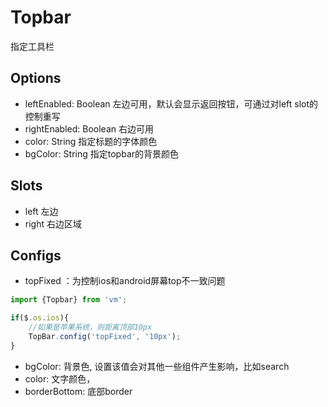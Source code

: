Topbar
==============
指定工具栏

## Options

* leftEnabled: Boolean 左边可用，默认会显示返回按钮，可通过对left slot的控制重写
* rightEnabled: Boolean 右边可用
* color: String 指定标题的字体颜色
* bgColor: String 指定topbar的背景颜色

## Slots

* left 左边
* right 右边区域

## Configs

* topFixed ：为控制ios和android屏幕top不一致问题

```js
import {Topbar} from 'vm';

if($.os.ios){
    //如果是苹果系统，则距离顶部10px
    TopBar.config('topFixed', '10px');
}
```

* bgColor: 背景色, 设置该值会对其他一些组件产生影响，比如search
* color: 文字颜色，
* borderBottom: 底部border